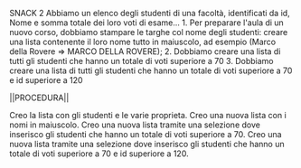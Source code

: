 SNACK 2
Abbiamo un elenco degli studenti di una facoltà, identificati da id, Nome e somma totale dei loro voti di esame...
    1. Per preparare l'aula di un nuovo corso, dobbiamo stampare le targhe col nome degli studenti: creare una lista contenente il loro nome tutto in maiuscolo, ad esempio (Marco della Rovere => MARCO DELLA ROVERE);
    2. Dobbiamo creare una lista di tutti gli studenti che hanno un totale di voti superiore a 70
    3. Dobbiamo creare una lista di tutti gli studenti che hanno un totale di voti superiore a 70 e id superiore a 120

||PROCEDURA||

Creo la lista con gli studenti e le varie proprieta.
Creo una nuova lista con i nomi in maiuscolo.
Creo una nuova lista tramite una selezione dove inserisco gli studenti che hanno un totale di voti superiore a 70.
Creo una nuova lista tramite una selezione dove inserisco gli studenti che hanno un totale di voti superiore a 70 e id superiore a 120.